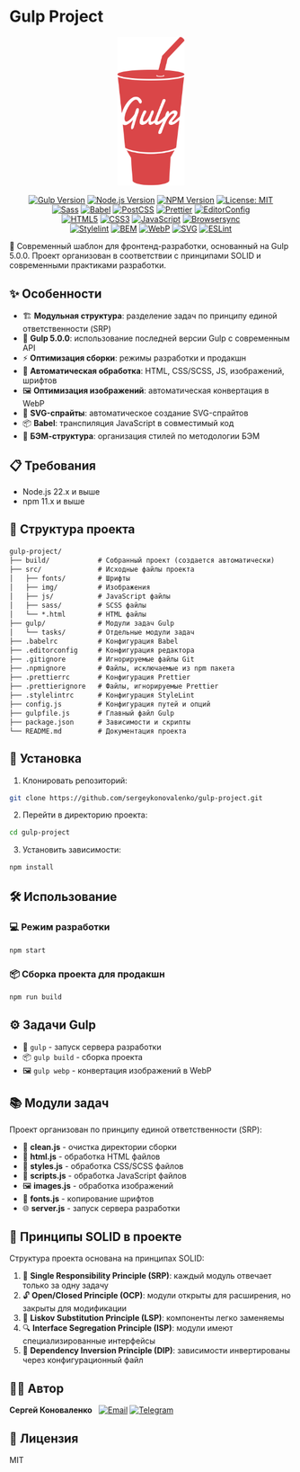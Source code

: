 # Gulp Project

<p align="center">
  <img src="src/img/base/gulp.svg" alt="Gulp" width="120">
</p>

<p align="center">
  <!-- Package info -->
  <a href="https://www.npmjs.com/package/gulp"><img src="https://img.shields.io/badge/Gulp-5.0.0-CF4647?style=flat&logo=gulp&logoColor=white" alt="Gulp Version"></a>
  <a href="https://nodejs.org/en/"><img src="https://img.shields.io/badge/Node.js-22.x-339933?style=flat&logo=node.js&logoColor=white" alt="Node.js Version"></a>
  <a href="https://www.npmjs.com/"><img src="https://img.shields.io/badge/NPM-11.x-CB3837?style=flat&logo=npm&logoColor=white" alt="NPM Version"></a>
  <a href="https://github.com/sergeykonovalenko/gulp-project/blob/main/LICENSE"><img src="https://img.shields.io/badge/License-MIT-yellow.svg" alt="License: MIT"></a><br>
  <!-- Development tools -->
  <a href="https://sass-lang.com/"><img src="https://img.shields.io/badge/Sass-CC6699?style=flat&logo=sass&logoColor=white" alt="Sass"></a>
  <a href="https://babeljs.io/"><img src="https://img.shields.io/badge/Babel-F9DC3E?style=flat&logo=babel&logoColor=black" alt="Babel"></a>
  <a href="https://postcss.org/"><img src="https://img.shields.io/badge/PostCSS-DD3A0A?style=flat&logo=postcss&logoColor=white" alt="PostCSS"></a>
  <a href="https://prettier.io/"><img src="https://img.shields.io/badge/Prettier-F7B93E?style=flat&logo=prettier&logoColor=black" alt="Prettier"></a>
  <a href="https://editorconfig.org/"><img src="https://img.shields.io/badge/EditorConfig-E0EFEF?style=flat&logo=editorconfig&logoColor=000" alt="EditorConfig"></a><br>
  <!-- Core technologies -->
  <a href="https://www.w3.org/html/"><img src="https://img.shields.io/badge/HTML5-E34F26?style=flat&logo=html5&logoColor=white" alt="HTML5"></a>
  <a href="https://www.w3.org/Style/CSS/"><img src="https://img.shields.io/badge/CSS3-1572B6?style=flat&logo=css3&logoColor=white" alt="CSS3"></a>
  <a href="https://developer.mozilla.org/en-US/docs/Web/JavaScript"><img src="https://img.shields.io/badge/JavaScript-F7DF1E?style=flat&logo=javascript&logoColor=black" alt="JavaScript"></a>
  <a href="https://browsersync.io/"><img src="https://img.shields.io/badge/Browsersync-FF7139?style=flat&logo=browsersync&logoColor=white" alt="Browsersync"></a><br>
  <!-- Additional features -->
  <a href="https://stylelint.io/"><img src="https://img.shields.io/badge/Stylelint-263238?style=flat&logo=stylelint&logoColor=white" alt="Stylelint"></a>
  <a href="https://bem.info/"><img src="https://img.shields.io/badge/BEM-000000?style=flat&logo=bem&logoColor=white" alt="BEM"></a>
  <a href="https://developer.mozilla.org/en-US/docs/Web/Media/Formats/Image_types#webp"><img src="https://img.shields.io/badge/WebP-00A98F?style=flat&logo=webp&logoColor=white" alt="WebP"></a>
  <a href="https://developer.mozilla.org/en-US/docs/Web/SVG"><img src="https://img.shields.io/badge/SVG-FFB13B?style=flat&logo=svg&logoColor=black" alt="SVG"></a>
  <a href="https://github.com/features/actions"><img src="https://img.shields.io/badge/ESLint-4B32C3?style=flat&logo=eslint&logoColor=white" alt="ESLint"></a>
</p>

🚀 Современный шаблон для фронтенд-разработки, основанный на Gulp 5.0.0. Проект организован в соответствии с принципами SOLID и современными практиками разработки.

## ✨ Особенности

- 🏗️ **Модульная структура**: разделение задач по принципу единой ответственности (SRP)
- 🔄 **Gulp 5.0.0**: использование последней версии Gulp с современным API
- ⚡ **Оптимизация сборки**: режимы разработки и продакшн
- 🤖 **Автоматическая обработка**: HTML, CSS/SCSS, JS, изображений, шрифтов
- 🖼️ **Оптимизация изображений**: автоматическая конвертация в WebP
- 🎨 **SVG-спрайты**: автоматическое создание SVG-спрайтов
- 📦 **Babel**: транспиляция JavaScript в совместимый код
- 🎯 **БЭМ-структура**: организация стилей по методологии БЭМ

## 📋 Требования

- Node.js 22.x и выше
- npm 11.x и выше

## 📁 Структура проекта

```
gulp-project/
├── build/            # Собранный проект (создается автоматически)
├── src/              # Исходные файлы проекта
│   ├── fonts/        # Шрифты
│   ├── img/          # Изображения
│   ├── js/           # JavaScript файлы
│   ├── sass/         # SCSS файлы
│   └── *.html        # HTML файлы
├── gulp/             # Модули задач Gulp
│   └── tasks/        # Отдельные модули задач
├── .babelrc          # Конфигурация Babel
├── .editorconfig     # Конфигурация редактора
├── .gitignore        # Игнорируемые файлы Git
├── .npmignore        # Файлы, исключаемые из npm пакета
├── .prettierrc       # Конфигурация Prettier
├── .prettierignore   # Файлы, игнорируемые Prettier
├── .stylelintrc      # Конфигурация StyleLint
├── config.js         # Конфигурация путей и опций
├── gulpfile.js       # Главный файл Gulp
├── package.json      # Зависимости и скрипты
└── README.md         # Документация проекта
```

## 🚀 Установка

1. Клонировать репозиторий:

```bash
git clone https://github.com/sergeykonovalenko/gulp-project.git
```

2. Перейти в директорию проекта:

```bash
cd gulp-project
```

3. Установить зависимости:

```bash
npm install
```

## 🛠️ Использование

### 💻 Режим разработки

```bash
npm start
```

### 📦 Сборка проекта для продакшн

```bash
npm run build
```

## ⚙️ Задачи Gulp

- 🔄 `gulp` - запуск сервера разработки
- 📦 `gulp build` - сборка проекта
- 🖼️ `gulp webp` - конвертация изображений в WebP

## 📚 Модули задач

Проект организован по принципу единой ответственности (SRP):

- 🧹 **clean.js** - очистка директории сборки
- 📄 **html.js** - обработка HTML файлов
- 🎨 **styles.js** - обработка CSS/SCSS файлов
- 📜 **scripts.js** - обработка JavaScript файлов
- 🖼️ **images.js** - обработка изображений
- 📝 **fonts.js** - копирование шрифтов
- 🌐 **server.js** - запуск сервера разработки

## 🎯 Принципы SOLID в проекте

Структура проекта основана на принципах SOLID:

1. 🎯 **Single Responsibility Principle (SRP)**: каждый модуль отвечает только за одну задачу
2. 🔓 **Open/Closed Principle (OCP)**: модули открыты для расширения, но закрыты для модификации
3. 🔄 **Liskov Substitution Principle (LSP)**: компоненты легко заменяемы
4. 🔍 **Interface Segregation Principle (ISP)**: модули имеют специализированные интерфейсы
5. 🔀 **Dependency Inversion Principle (DIP)**: зависимости инвертированы через конфигурационный файл

## 👨‍💻 Автор

<p>
  <strong>Сергей Коноваленко</strong>&nbsp;&nbsp;
  <a href="mailto:sergeykonovalenko5550199@gmail.com"><img src="https://img.shields.io/badge/Gmail-D14836?style=flat&logo=gmail&logoColor=white" alt="Email"></a>
  <a href="https://t.me/sergeykonovalenko"><img src="https://img.shields.io/badge/Telegram-2CA5E0?style=flat&logo=telegram&logoColor=white" alt="Telegram"></a>
</p>

## 📄 Лицензия

MIT
